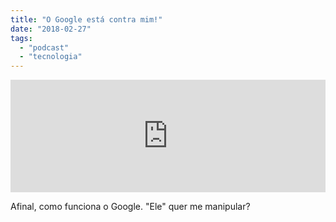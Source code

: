 ```yaml
---
title: "O Google está contra mim!"
date: "2018-02-27"
tags: 
  - "podcast"
  - "tecnologia"
---
```


<iframe style="width: 100%; height: 180px;" src="https://anchor.fm/monoestereo/embed/episodes/O-Google-est-contra-mim-e146hp" width="100%" height="180px" frameborder="0" scrolling="no"></iframe>

Afinal, como funciona o Google. "Ele" quer me manipular?
